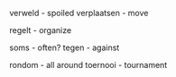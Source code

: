 verweld - spoiled 
verplaatsen - move


regelt - organize

soms - often?
tegen - against

rondom - all around
toernooi - tournament
